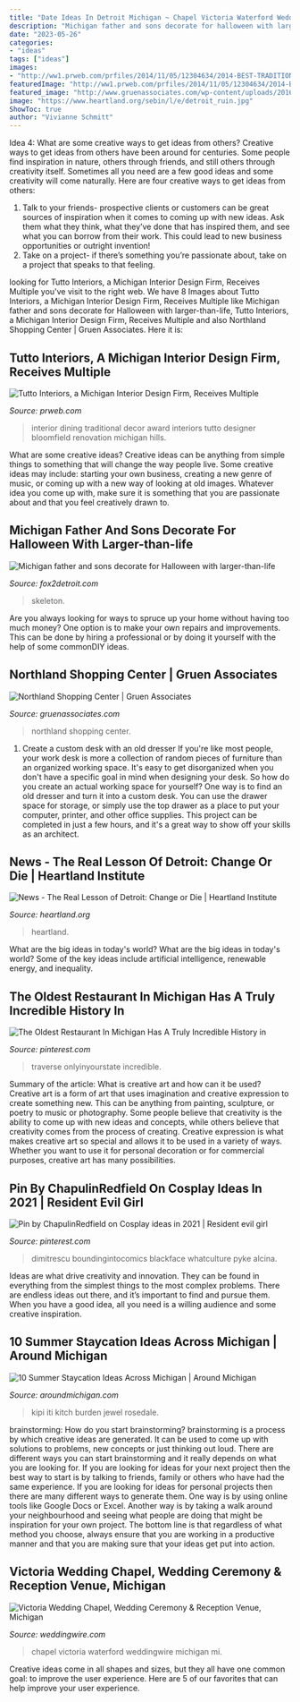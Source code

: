 ```yaml
---
title: "Date Ideas In Detroit Michigan ~ Chapel Victoria Waterford Weddingwire Michigan Mi"
description: "Michigan father and sons decorate for halloween with larger-than-life"
date: "2023-05-26"
categories:
- "ideas"
tags: ["ideas"]
images:
- "http://ww1.prweb.com/prfiles/2014/11/05/12304634/2014-BEST-TRADITIONAL-DINING-ROOM.jpg"
featuredImage: "http://ww1.prweb.com/prfiles/2014/11/05/12304634/2014-BEST-TRADITIONAL-DINING-ROOM.jpg"
featured_image: "http://www.gruenassociates.com/wp-content/uploads/2016/07/Untitled-1-3.jpg"
image: "https://www.heartland.org/sebin/l/e/detroit_ruin.jpg"
ShowToc: true
author: "Vivianne Schmitt"
---
```



Idea 4: What are some creative ways to get ideas from others?
Creative ways to get ideas from others have been around for centuries. Some people find inspiration in nature, others through friends, and still others through creativity itself. Sometimes all you need are a few good ideas and some creativity will come naturally. Here are four creative ways to get ideas from others: 
1) Talk to your friends- prospective clients or customers can be great sources of inspiration when it comes to coming up with new ideas. Ask them what they think, what they’ve done that has inspired them, and see what you can borrow from their work. This could lead to new business opportunities or outright invention! 
2) Take on a project- if there’s something you’re passionate about, take on a project that speaks to that feeling.

	

		
looking for Tutto Interiors, a Michigan Interior Design Firm, Receives Multiple you've visit to the right web. We have 8 Images about Tutto Interiors, a Michigan Interior Design Firm, Receives Multiple like Michigan father and sons decorate for Halloween with larger-than-life, Tutto Interiors, a Michigan Interior Design Firm, Receives Multiple and also Northland Shopping Center | Gruen Associates. Here it is:
		
    
## Tutto Interiors, A Michigan Interior Design Firm, Receives Multiple

<img loading=lazy src="http://ww1.prweb.com/prfiles/2014/11/05/12304634/2014-BEST-TRADITIONAL-DINING-ROOM.jpg" onerror="this.onerror=null;this.src='https://tse2.mm.bing.net/th?id=OIP.v-vgdCgKzCrGCRsAIqGshwHaGO&amp;pid=15.1';" alt="Tutto Interiors, a Michigan Interior Design Firm, Receives Multiple">

_Source: prweb.com_

>interior dining traditional decor award interiors tutto designer bloomfield renovation michigan hills. 

	

What are some creative ideas?
Creative ideas can be anything from simple things to something that will change the way people live. Some creative ideas may include: starting your own business, creating a new genre of music, or coming up with a new way of looking at old images. Whatever idea you come up with, make sure it is something that you are passionate about and that you feel creatively drawn to.

    
## Michigan Father And Sons Decorate For Halloween With Larger-than-life

<img loading=lazy src="https://images.foxtv.com/static.fox2detroit.com/www.fox2detroit.com/content/uploads/2020/10/1280/720/wjbk-skeleton-walk-100220.jpg?ve=1&amp;tl=1" onerror="this.onerror=null;this.src='https://tse1.mm.bing.net/th?id=OIP.dU05-fH5YJioosXgqVTkJwHaEK&amp;pid=15.1';" alt="Michigan father and sons decorate for Halloween with larger-than-life">

_Source: fox2detroit.com_

>skeleton. 

	

Are you always looking for ways to spruce up your home without having too much money? One option is to make your own repairs and improvements. This can be done by hiring a professional or by doing it yourself with the help of some commonDIY ideas.

    
## Northland Shopping Center | Gruen Associates

<img loading=lazy src="http://www.gruenassociates.com/wp-content/uploads/2016/07/Untitled-1-3.jpg" onerror="this.onerror=null;this.src='https://tse2.mm.bing.net/th?id=OIP.OC_bbVV4lkAgKdrQbTULBAHaE0&amp;pid=15.1';" alt="Northland Shopping Center | Gruen Associates">

_Source: gruenassociates.com_

>northland shopping center. 

	

1. Create a custom desk with an old dresser
If you're like most people, your work desk is more a collection of random pieces of furniture than an organized working space. It's easy to get disorganized when you don't have a specific goal in mind when designing your desk. So how do you create an actual working space for yourself? One way is to find an old dresser and turn it into a custom desk. You can use the drawer space for storage, or simply use the top drawer as a place to put your computer, printer, and other office supplies. This project can be completed in just a few hours, and it's a great way to show off your skills as an architect.

    
## News - The Real Lesson Of Detroit: Change Or Die | Heartland Institute

<img loading=lazy src="https://www.heartland.org/sebin/l/e/detroit_ruin.jpg" onerror="this.onerror=null;this.src='https://tse1.mm.bing.net/th?id=OIP.sXR3bpxvvxOy6rg65PlRvwHaCv&amp;pid=15.1';" alt="News - The Real Lesson of Detroit: Change or Die | Heartland Institute">

_Source: heartland.org_

>heartland. 

	

What are the big ideas in today's world?
What are the big ideas in today's world? 
Some of the key ideas include artificial intelligence, renewable energy, and inequality.

    
## The Oldest Restaurant In Michigan Has A Truly Incredible History In

<img loading=lazy src="https://i.pinimg.com/736x/50/45/b2/5045b28b71c435c3537319674faf77a8.jpg" onerror="this.onerror=null;this.src='https://tse3.mm.bing.net/th?id=OIP.HpJxfqomHtbGKwZgM3Wl9AHaFj&amp;pid=15.1';" alt="The Oldest Restaurant In Michigan Has A Truly Incredible History in">

_Source: pinterest.com_

>traverse onlyinyourstate incredible. 

	

Summary of the article: What is creative art and how can it be used?
Creative art is a form of art that uses imagination and creative expression to create something new. This can be anything from painting, sculpture, or poetry to music or photography. Some people believe that creativity is the ability to come up with new ideas and concepts, while others believe that creativity comes from the process of creating. Creative expression is what makes creative art so special and allows it to be used in a variety of ways. Whether you want to use it for personal decoration or for commercial purposes, creative art has many possibilities.

    
## Pin By ChapulinRedfield On Cosplay Ideas In 2021 | Resident Evil Girl

<img loading=lazy src="https://i.pinimg.com/736x/1e/ae/98/1eae98bc613ab0dc19155b671c648025.jpg" onerror="this.onerror=null;this.src='https://tse4.mm.bing.net/th?id=OIP.fucKA0pgEEHFT1Sh692zagHaFa&amp;pid=15.1';" alt="Pin by ChapulinRedfield on Cosplay ideas in 2021 | Resident evil girl">

_Source: pinterest.com_

>dimitrescu boundingintocomics blackface whatculture pyke alcina. 

	

Ideas are what drive creativity and innovation. They can be found in everything from the simplest things to the most complex problems. There are endless ideas out there, and it’s important to find and pursue them. When you have a good idea, all you need is a willing audience and some creative inspiration.

    
## 10 Summer Staycation Ideas Across Michigan | Around Michigan

<img loading=lazy src="https://aroundmichigan.com/wp-content/uploads/2018/05/photo-1500312247-090995212394.jpg" onerror="this.onerror=null;this.src='https://tse1.mm.bing.net/th?id=OIP.0S400DlS5soMho3McaT66QHaFi&amp;pid=15.1';" alt="10 Summer Staycation Ideas Across Michigan | Around Michigan">

_Source: aroundmichigan.com_

>kipi iti kitch burden jewel rosedale. 

	

brainstorming: How do you start brainstorming?
brainstorming is a process by which creative ideas are generated. It can be used to come up with solutions to problems, new concepts or just thinking out loud. There are different ways you can start brainstorming and it really depends on what you are looking for. If you are looking for ideas for your next project then the best way to start is by talking to friends, family or others who have had the same experience. If you are looking for ideas for personal projects then there are many different ways to generate them. One way is by using online tools like Google Docs or Excel. Another way is by taking a walk around your neighbourhood and seeing what people are doing that might be inspiration for your own project. The bottom line is that regardless of what method you choose, always ensure that you are working in a productive manner and that you are making sure that your ideas get put into action.

    
## Victoria Wedding Chapel, Wedding Ceremony &amp; Reception Venue, Michigan

<img loading=lazy src="http://wwcdn.weddingwire.com/vendor/30001_35000/32160/thumbnails/1200x1200_1374175888133-0032-2.jpg" onerror="this.onerror=null;this.src='https://tse4.mm.bing.net/th?id=OIP.8Ua0OQtp4GvsqUi2UQF9UAHaE8&amp;pid=15.1';" alt="Victoria Wedding Chapel, Wedding Ceremony &amp; Reception Venue, Michigan">

_Source: weddingwire.com_

>chapel victoria waterford weddingwire michigan mi. 

	

Creative ideas come in all shapes and sizes, but they all have one common goal: to improve the user experience. Here are 5 of our favorites that can help improve your user experience.

